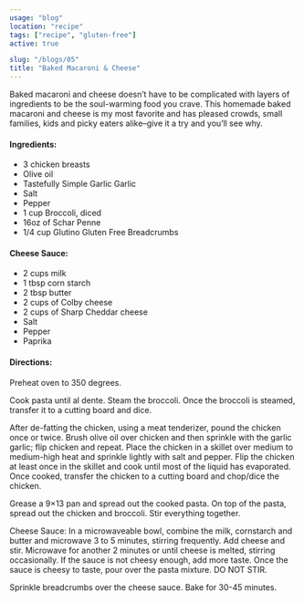 ```yaml
---
usage: "blog"
location: "recipe"
tags: ["recipe", "gluten-free"]
active: true

slug: "/blogs/05"
title: "Baked Macaroni & Cheese"
---
```

<p>Baked macaroni and cheese doesn’t have to be complicated with layers of ingredients to be the soul-warming food you crave. This homemade baked macaroni and cheese is my most favorite and  has pleased crowds, small families, kids and picky eaters alike–give it a try and you’ll see why.</p>

<!-- endexcerpt -->

<h4>Ingredients:</h4>
<ul>
<li>3 chicken breasts</li>
<li>Olive oil</li>
<li>Tastefully Simple Garlic Garlic</li>
<li>Salt</li>
<li>Pepper</li>
<li>1 cup Broccoli, diced</li>
<li>16oz of Schar Penne</li>
<li>1/4 cup Glutino Gluten Free Breadcrumbs</li>
</ul>

<h4>Cheese Sauce:</h4>
<ul>
<li>2 cups milk</li>
<li>1 tbsp corn starch</li>
<li>2 tbsp butter</li>
<li>2 cups of Colby cheese</li>
<li>2 cups of Sharp Cheddar cheese</li>
<li>Salt</li>
<li>Pepper</li>
<li>Paprika</li>
</ul>

<h4>Directions:</h4>

<p>Preheat oven to 350 degrees.</p>

<p>Cook pasta until al dente. Steam the broccoli. Once the broccoli is steamed, transfer it to a cutting board and dice.</p>

<p>After de-fatting the chicken, using a meat tenderizer, pound the chicken once or twice. Brush olive oil over chicken and then sprinkle with the garlic garlic; flip chicken and repeat. Place the chicken in a skillet over medium to medium-high heat and sprinkle lightly with salt and pepper. Flip the chicken at least once in the skillet and cook until most of the liquid has evaporated. Once cooked, transfer the chicken to a cutting board and chop/dice the chicken.</p>

<p>Grease a 9×13 pan and spread out the cooked pasta. On top of the pasta, spread out the chicken and broccoli. Stir everything together.</p>

<p>Cheese Sauce: In a microwaveable bowl, combine the milk, cornstarch and butter and microwave 3 to 5 minutes, stirring frequently.  Add cheese and stir.  Microwave for another 2 minutes or until cheese is melted, stirring occasionally.  If the sauce is not cheesy enough, add more taste. Once the sauce is cheesy to taste, pour over the pasta mixture.  DO NOT STIR.</p>

<p>Sprinkle breadcrumbs over the cheese sauce.  Bake for 30-45 minutes.</p>
